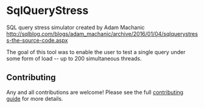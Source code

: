 # SqlQueryStress
SQL query stress simulator created by Adam Machanic http://sqlblog.com/blogs/adam_machanic/archive/2016/01/04/sqlquerystress-the-source-code.aspx

The goal of this tool was to enable the user to test a single query under some form of load -- up to 200 simultaneous threads.

## Contributing

Any and all contributions are welcome! Please see the full [contributing guide](CONTRIBUTING.md) for more details.

